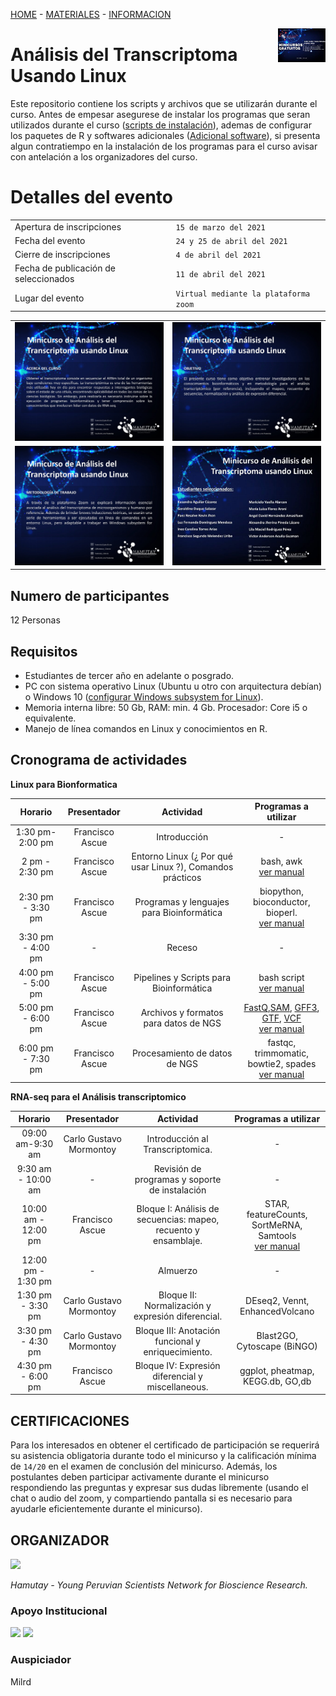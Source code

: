 
[HOME](README.md) - [MATERIALES](materiales.md) - [INFORMACION](README.md#organizador)

<img align="right" width="15%" src="Images/descarga.jpeg">

Análisis del Transcriptoma Usando Linux 
=========

Este repositorio contiene los scripts y archivos que se utilizarán durante el curso. Antes de empesar asegurese de instalar los programas que seran utilizados durante el curso ([scripts de instalación](manuales.md#instalar-programas)), ademas de configurar los paquetes de R y softwares adicionales ([Adicional software](manuales.md#software-y-paquetes-adicionales)), si presenta algun contratiempo en la instalación de los programas para el curso avisar con antelación a los organizadores del curso.

# Detalles del evento

|                          |                     |
|--------------------------|---------------------|
|Apertura de inscripciones | `15 de marzo del 2021`|
|Fecha del evento	| `24 y 25 de abril del 2021`|
|Cierre de inscripciones | `4 de abril del 2021`|
|Fecha de publicación de seleccionados | `11 de abril del 2021`|
|Lugar del evento| `Virtual mediante la plataforma zoom`|



|                                               |                                               |
|-----------------------------------------------|-----------------------------------------------|
| <img width="100%" src="Images/descarga2.jpg"> | <img width="100%" src="Images/descarga3.jpg"> |
| <img width="100%" src="Images/descarga4.jpg"> | <img width="100%" src="Images/descarga5.jpg"> |

## Numero de participantes

12 Personas

## Requisitos

- Estudiantes de tercer año en adelante o posgrado.
- PC con sistema operativo Linux (Ubuntu u otro con arquitectura debían) o Windows 10 (<a href="https://docs.microsoft.com/en-us/windows/wsl/install-win10">configurar Windows subsystem for Linux</a>). 
- Memoria interna libre: 50 Gb, RAM: min. 4 Gb. Procesador: Core i5 o equivalente.
- Manejo de línea comandos en Linux y conocimientos en R.


## Cronograma de actividades

**Linux para Bionformatica**

| Horario  |  Presentador  |  Actividad | Programas a utilizar |
|:----------:|:-------------:|:-----------:|:---------------------:|
|1:30 pm-2:00 pm |Francisco Ascue|Introducción|-|
|2 pm - 2:30 pm |Francisco Ascue| Entorno Linux (¿ Por qué usar Linux ?), Comandos prácticos|bash, awk <br />  [ver manual](1-3Linux.md)|
|2:30 pm - 3:30 pm|Francisco Ascue|Programas y lenguajes para Bioinformática|biopython, bioconductor, bioperl. <br /> [ver manual](1-3Linux.md)|
|3:30 pm - 4:00 pm|-|Receso|-|
|4:00 pm - 5:00 pm|Francisco Ascue|Pipelines y Scripts para Bioinformática|bash script <br /> [ver manual](4-6Linux.md)|
|5:00 pm - 6:00 pm|Francisco Ascue|Archivos y formatos para datos de NGS|[FastQ](Images/FastQ.jpg),[SAM](Images/SAM.jpg), [GFF3](Images/gff3.jpg), [GTF](Images/gtf.jpg), [VCF](Images/vcf.png) <br /> [ver manual](NGSLinux.md)|
|6:00 pm - 7:30 pm|Francisco Ascue|Procesamiento de datos de NGS|fastqc, trimmomatic, bowtie2, spades <br /> [ver manual](NGSLinux.md)|

**RNA-seq para el Análisis transcriptomico**

| Horario  |  Presentador  |  Actividad | Programas a utilizar |
|:----------:|:-------------:|:-----------:|:---------------------:|
|09:00 am-9:30 am |Carlo Gustavo Mormontoy|Introducción al Transcriptomica.|-|
|9:30 am - 10:00 am |-|Revisión de programas y soporte de instalación|-|
|10:00 am - 12:00 pm|Francisco Ascue|Bloque I: Análisis de secuencias: mapeo, recuento y ensamblaje.|STAR, featureCounts, SortMeRNA, Samtools <br />  [ver manual](transcriptomic.md)|
|12:00 pm - 1:30 pm|-|Almuerzo|-|
|1:30 pm - 3:30 pm|Carlo Gustavo Mormontoy|Bloque II: Normalización y expresión diferencial.|DEseq2, Vennt, EnhancedVolcano|
|3:30 pm - 4:30 pm|Carlo Gustavo Mormontoy|Bloque III: Anotación funcional y enriquecimiento.|Blast2GO, Cytoscape (BiNGO)|
|4:30 pm - 6:00 pm|Francisco Ascue|Bloque IV: Expresión diferencial y miscellaneous.|ggplot, pheatmap, KEGG.db, GO,db|

## CERTIFICACIONES

Para los interesados en obtener el certificado de participación se requerirá su asistencia obligatoria durante todo el minicurso y la calificación mínima de `14/20` en el examen de conclusión del minicurso. Además, los postulantes deben participar activamente durante el minicurso respondiendo las preguntas y expresar sus dudas libremente (usando el chat o audio del zoom, y compartiendo pantalla si es necesario para ayudarle eficientemente durante el minicurso).

## ORGANIZADOR

<img width="20%" src="http://hamutay.org/wp-content/uploads/2019/12/simbolo-HD-transparente.png">

*Hamutay - Young Peruvian Scientists Network for Bioscience Research.*

### Apoyo Institucional

<p align="left" width="100%">
    <img width="14%" src="https://bioinformatica.pe/wp-content/uploads/2020/05/logito.png"> 
    <img width="12%" src="https://encrypted-tbn0.gstatic.com/images?q=tbn:ANd9GcRXJzqQ8eOdssSJ89aYEHuaI0ujBIcVPEZQTTKROAAopxHaRQsIBc74ZCH5eVpqEq81MSo&usqp=CAU"> 
</p>

### Auspiciador
Milrd


